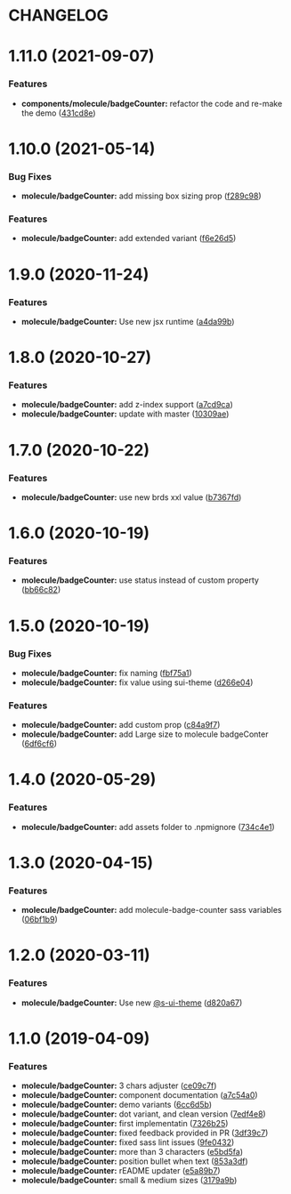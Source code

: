 # CHANGELOG

# 1.11.0 (2021-09-07)


### Features

* **components/molecule/badgeCounter:** refactor the code and re-make the demo ([431cd8e](https://github.com/SUI-Components/sui-components/commit/431cd8e28026ea81737a0d38f890228f350b5ff8))



# 1.10.0 (2021-05-14)


### Bug Fixes

* **molecule/badgeCounter:** add missing box sizing prop ([f289c98](https://github.com/SUI-Components/sui-components/commit/f289c9848a236cd3819fba65d97b64c63d45f14f))


### Features

* **molecule/badgeCounter:** add extended variant ([f6e26d5](https://github.com/SUI-Components/sui-components/commit/f6e26d580f0afa5d8f6546a80f4dcb0f4e5ba728))



# 1.9.0 (2020-11-24)


### Features

* **molecule/badgeCounter:** Use new jsx runtime ([a4da99b](https://github.com/SUI-Components/sui-components/commit/a4da99b8a382812814bc67a36cb2f6e656cef0a9))



# 1.8.0 (2020-10-27)


### Features

* **molecule/badgeCounter:** add z-index support ([a7cd9ca](https://github.com/SUI-Components/sui-components/commit/a7cd9ca6ae0937b6ae6c3ba69378fbb458e7b414))
* **molecule/badgeCounter:** update with master ([10309ae](https://github.com/SUI-Components/sui-components/commit/10309aec16a8da1560a6ba75c8860ae2625f5125))



# 1.7.0 (2020-10-22)


### Features

* **molecule/badgeCounter:** use new brds xxl value ([b7367fd](https://github.com/SUI-Components/sui-components/commit/b7367fd7cbfe58eff2acf7cbb61951581260494b))



# 1.6.0 (2020-10-19)


### Features

* **molecule/badgeCounter:** use status instead of custom property ([bb66c82](https://github.com/SUI-Components/sui-components/commit/bb66c827dc83a7277396f81a5211833257d2a58a))



# 1.5.0 (2020-10-19)


### Bug Fixes

* **molecule/badgeCounter:** fix naming ([fbf75a1](https://github.com/SUI-Components/sui-components/commit/fbf75a11a9a9b2cf7d5f217617e12db5f95e202a))
* **molecule/badgeCounter:** fix value using sui-theme ([d266e04](https://github.com/SUI-Components/sui-components/commit/d266e046de60e3a64abccd6d05639ac13fd78e0d))


### Features

* **molecule/badgeCounter:** add custom prop ([c84a9f7](https://github.com/SUI-Components/sui-components/commit/c84a9f719b8ec81e2c4bfbc0dbf481d97d35016b))
* **molecule/badgeCounter:** add Large size to molecule badgeConter ([6df6cf6](https://github.com/SUI-Components/sui-components/commit/6df6cf614a55414e8552584cca8d153c2918a378))



# 1.4.0 (2020-05-29)


### Features

* **molecule/badgeCounter:** add assets folder to .npmignore ([734c4e1](https://github.com/SUI-Components/sui-components/commit/734c4e1642caf6603665833122ed33ba25949277))



# 1.3.0 (2020-04-15)


### Features

* **molecule/badgeCounter:** add molecule-badge-counter sass variables ([06bf1b9](https://github.com/SUI-Components/sui-components/commit/06bf1b9d07ee7263052ae7c73548a381292896d4))



# 1.2.0 (2020-03-11)


### Features

* **molecule/badgeCounter:** Use new [@s-ui-theme](https://github.com/s-ui-theme) ([d820a67](https://github.com/SUI-Components/sui-components/commit/d820a67c96c131d6ab8d4b3590cd5cc27f911eab))



# 1.1.0 (2019-04-09)


### Features

* **molecule/badgeCounter:** 3 chars adjuster ([ce09c7f](https://github.com/SUI-Components/sui-components/commit/ce09c7f3d959718c96d376ebc6a46cc1732c6299))
* **molecule/badgeCounter:** component documentation ([a7c54a0](https://github.com/SUI-Components/sui-components/commit/a7c54a0b70f574fde2f9e40dec217cde5581a4c1))
* **molecule/badgeCounter:** demo variants ([6cc6d5b](https://github.com/SUI-Components/sui-components/commit/6cc6d5bd0e043d75edcefe3d201f00bfdcf03af6))
* **molecule/badgeCounter:** dot variant, and clean version ([7edf4e8](https://github.com/SUI-Components/sui-components/commit/7edf4e81d92618ebeb090b5a2d5095ccc34c7844))
* **molecule/badgeCounter:** first implementatin ([7326b25](https://github.com/SUI-Components/sui-components/commit/7326b25491d24ebc4e50926de836c5dd5bcca292))
* **molecule/badgeCounter:** fixed feedback provided in PR ([3df39c7](https://github.com/SUI-Components/sui-components/commit/3df39c7e9d44f04bde1c104a0e16660b289f6ac9))
* **molecule/badgeCounter:** fixed sass lint issues ([9fe0432](https://github.com/SUI-Components/sui-components/commit/9fe0432ea28cb4d570e86cdc81af3143cb2dfb06))
* **molecule/badgeCounter:** more than 3 characters ([e5bd5fa](https://github.com/SUI-Components/sui-components/commit/e5bd5fa309568d7746f904a7bee4a2564eafd7df))
* **molecule/badgeCounter:** position bullet when text ([853a3df](https://github.com/SUI-Components/sui-components/commit/853a3dfad0d92e8c1aa43563d684f09257772980))
* **molecule/badgeCounter:** rEADME updater ([e5a89b7](https://github.com/SUI-Components/sui-components/commit/e5a89b7266ccbbd8e34e95e10ed3f0d68bc0653a))
* **molecule/badgeCounter:** small & medium sizes ([3179a9b](https://github.com/SUI-Components/sui-components/commit/3179a9baf4fdf6d0a54cd22eae6a8909df913537))



